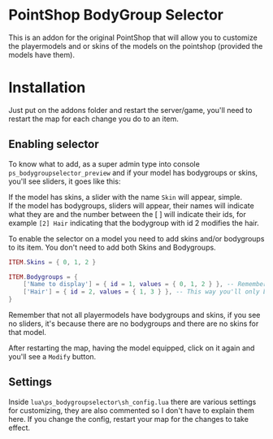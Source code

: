 # PointShop BodyGroup Selector
This is an addon for the original PointShop that will allow you to customize the playermodels and or skins of the models on the pointshop (provided the models have them).

# Installation
Just put on the addons folder and restart the server/game, you'll need to restart the map for each change you do to an item.

## Enabling selector
To know what to add, as a super admin type into console `ps_bodygroupselector_preview` and if your model has bodygroups or skins, you'll see sliders, it goes like this:

If the model has skins, a slider with the name `Skin` will appear, simple.\
If the model has bodygroups, sliders will appear, their names will indicate what they are and the number between the [ ] will indicate their ids, for example `[2] Hair` indicating that the bodygroup with id 2 modifies the hair.

To enable the selector on a model you need to add skins and/or bodygroups to its item.
You don't need to add both Skins and Bodygroups.

```lua
ITEM.Skins = { 0, 1, 2 }

ITEM.Bodygroups = {
	['Name to display'] = { id = 1, values = { 0, 1, 2 } }, -- Remember the number between the [ ] ?
	['Hair'] = { id = 2, values = { 1, 3 } }, -- This way you'll only be able to choose between hairstyle 1 and 3
}
```

Remember that not all playermodels have bodygroups and skins, if you see no sliders, it's because there are no bodygroups and there are no skins for that model.

After restarting the map, having the model equipped, click on it again and you'll see a `Modify` button.

## Settings
Inside `lua\ps_bodygroupselector\sh_config.lua` there are various settings for customizing, they are also commented so I don't have to explain them here. If you change the config, restart your map for the changes to take effect.